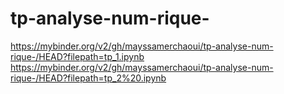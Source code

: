 # tp-analyse-num-rique-
https://mybinder.org/v2/gh/mayssamerchaoui/tp-analyse-num-rique-/HEAD?filepath=tp_1.ipynb
https://mybinder.org/v2/gh/mayssamerchaoui/tp-analyse-num-rique-/HEAD?filepath=tp_2%20.ipynb


